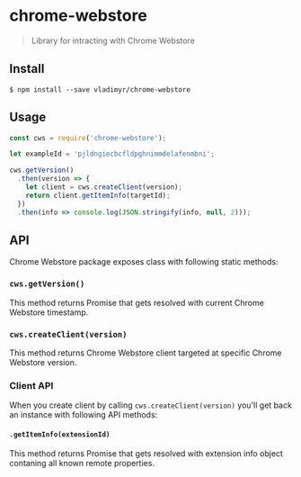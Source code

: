 # chrome-webstore

> Library for intracting with Chrome Webstore

## Install

```
$ npm install --save vladimyr/chrome-webstore
```


## Usage

```js
const cws = require('chrome-webstore');

let exampleId = 'pjldngiecbcfldpghnimmdelafenmbni';

cws.getVersion()
  .then(version => {
    let client = cws.createClient(version);
    return client.getItemInfo(targetId);
  })
  .then(info => console.log(JSON.stringify(info, null, 2)));
```


## API

Chrome Webstore package exposes class with following static methods: 

### `cws.getVersion()`

This method returns Promise that gets resolved with current Chrome Webstore timestamp.

### `cws.createClient(version)`

This method returns Chrome Webstore client targeted at specific Chrome Webstore version.

### Client API

When you create client by calling `cws.createClient(version)` you'll get back an instance with following API methods:

#### `.getItemInfo(extensionId)`

This method returns Promise that gets resolved with extension info object contaning all known remote properties.
